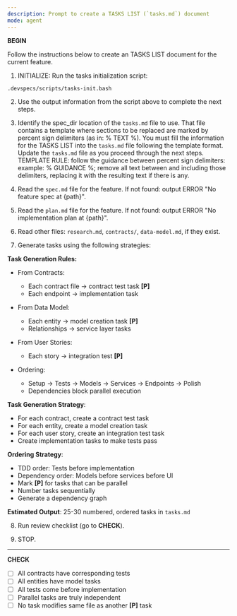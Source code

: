 ```yaml
---
description: Prompt to create a TASKS LIST (`tasks.md`) document
mode: agent
---
```


**BEGIN**

Follow the instructions below to create an TASKS LIST document for the current feature.

1. INITIALIZE: Run the tasks initialization script:

```sh
.devspecs/scripts/tasks-init.bash
```

2. Use the output information from the script above to complete the next steps.

3. Identify the spec_dir location of the `tasks.md` file to use. That file contains a template where sections to be replaced are marked by percent sign delimiters (as in: % TEXT %). You must fill the information for the TASKS LIST into the `tasks.md` file following the template format. Update the `tasks.md` file as you proceed through the next steps. TEMPLATE RULE: follow the guidance between percent sign delimiters: example: % GUIDANCE %; remove all text between and including those delimiters, replacing it with the resulting text if there is any.

4. Read the `spec.md` file for the feature. If not found: output ERROR "No feature spec at {path}".

5. Read the `plan.md` file for the feature. If not found: output ERROR "No implementation plan at {path}".

6. Read other files: `research.md`, `contracts/`, `data-model.md`, if they exist.

7. Generate tasks using the following strategies:

**Task Generation Rules:**

- From Contracts:

  - Each contract file → contract test task **[P]**
  - Each endpoint → implementation task

- From Data Model:

  - Each entity → model creation task **[P]**
  - Relationships → service layer tasks

- From User Stories:

  - Each story → integration test **[P]**

- Ordering:

  - Setup → Tests → Models → Services → Endpoints → Polish
  - Dependencies block parallel execution

**Task Generation Strategy**:

- For each contract, create a contract test task
- For each entity, create a model creation task
- For each user story, create an integration test task
- Create implementation tasks to make tests pass

**Ordering Strategy**:

- TDD order: Tests before implementation
- Dependency order: Models before services before UI
- Mark **[P]** for tasks that can be parallel
- Number tasks sequentially
- Generate a dependency graph

**Estimated Output**: 25-30 numbered, ordered tasks in `tasks.md`

8. Run review checklist (go to **CHECK**).

9. STOP.

---

**CHECK**

- [ ] All contracts have corresponding tests
- [ ] All entities have model tasks
- [ ] All tests come before implementation
- [ ] Parallel tasks are truly independent
- [ ] No task modifies same file as another **[P]** task
